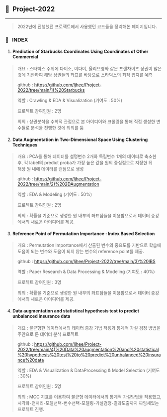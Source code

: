 ## 🌟&nbsp;&nbsp;Project-2022

---

> 2022년에 진행했던 프로젝트에서 사용했던 코드들을 정리해논 페이지입니다.



### 📌 &nbsp;&nbsp;INDEX

  1. #### Prediction of Starbucks Coordinates Using Coordinates of Other Commercial
  
  > 개요 : 스타벅스 주위에 다이소, 이다야, 올리브영와 같은 프랜차이즈 상권이 많은 것에 기반하여 해당 상권들의 좌표를 바탕으로 스타벅스의 최적 입지를 예측
  > 
  > github : <https://github.com/Ijhee/Project-2022/tree/main/1)%20Starbucks>
  > 
  > 역할 : Crawling & EDA & Visualization (기여도 : 50%)
  > 
  > 프로젝트 참여인원 : 2명
  > 
  > 의의 : 상권분석을 수학적 관점으로 본 아이디어와 크롤링을 통해 직접 생성한 변수들로 분석을 진행한 것에 의의를 둠

  2. #### Data Augmentation in Two-Dimensional Space Using Clustering Techniques

  > 개요 : PCA를 통해 데이터를 설명변수 2개와 독립변수 1개의 데이터로 축소한 후, 각 label의 predict proba가 가장 높은 값을 원의 중심점으로 지정한 뒤  
  > 해당 원 내에 데이터를 랜덤으로 생성 
  > 
  > github : <https://github.com/Ijhee/Project-2022/tree/main/2)%202DAugmentation>
  > 
  > 역할 : EDA & Modeling (기여도 : 50%)
  > 
  > 프로젝트 참여인원 : 2명
  > 
  > 의의 : 확률을 기준으로 생성한 원 내부의 좌표점들을 이용함으로서 데이터 증강에서의 새로운 아이디어를 제공.

  3. #### Reference Point of Permutation Importance : Index Based Selection

  > 개요 : Permutation Importance에서 산출된 변수의 중요도를 기반으로 학습에 도움이 되는 변수와 도움이 되지 않는 변수의 reference point를 제공.
  > 
  > github : <https://github.com/Ijhee/Project-2022/tree/main/3)%20IBS>
  > 
  > 역할 : Paper Research & Data Processing & Modeling (기여도 : 40%)
  > 
  > 프로젝트 참여인원 : 3명
  > 
  > 의의 : 확률을 기준으로 생성한 원 내부의 좌표점들을 이용함으로서 데이터 증강에서의 새로운 아이디어를 제공.

  4. #### Data augmentation and statistical hypothesis test to predict unbalanced insurance data

  > 개요 : 불균형한 데이터에서의 데이터 증강 기법 적용과 통계적 가설 검정 방법을 주안으로 둔 데어터 분석 프로젝트
  > 
  > github : <https://github.com/Ijhee/Project-2022/tree/main/4)%20Data%20augmentation%20and%20statistical%20hypothesis%20test%20to%20predict%20unbalanced%20insurance%20data>
  > 
  > 역할 : EDA & Visualization & DataProcessing & Model Selection (기여도 : 30%)
  > 
  > 프로젝트 참여인원 : 5명
  > 
  > 의의 : MCC 지표를 이용하여 불균형 데이터에서의 통계적 가설방법을 적용했고, 시각화-전처리-모델선택-변수선택-모델링-가설검정-결과도출까지 짜임새있는 프로젝트 진행.
